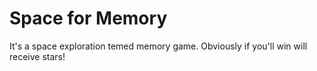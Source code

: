 # Space for Memory

It's a space exploration temed memory game.
Obviously if you'll win will receive stars!
